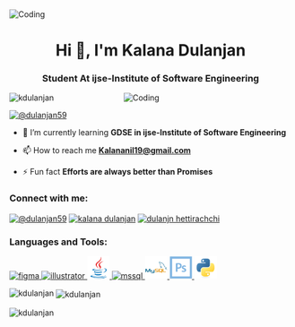 
<img align="center" alt="Coding" width="1000" length="400" src="https://miro.medium.com/max/1600/0*C-cPP9D2MIyeexAT.gif">
<h1 align="center">Hi 👋, I'm Kalana Dulanjan</h1>
<h3 align="center">Student At ijse-Institute of Software Engineering</h3>
<img align="right" alt="Coding" width="300" src="https://www.hackread.com/wp-content/uploads/2016/03/artificially-intelligent-hackers-gif.gif?x62286">

<p align="left"> <img src="https://komarev.com/ghpvc/?username=kdulanjan&label=Profile%20views&color=0e75b6&style=flat" alt="kdulanjan" /> </p>

<p align="left"> <a href="https://twitter.com/@dulanjan59" target="blank"><img src="https://img.shields.io/twitter/follow/@dulanjan59?logo=twitter&style=for-the-badge" alt="@dulanjan59" /></a> </p>

- 🌱 I’m currently learning **GDSE in ijse-Institute of Software Engineering**

- 📫 How to reach me **Kalananil19@gmail.com**

- ⚡ Fun fact **Efforts are always better than Promises**

<h3 align="left">Connect with me:</h3>
<p align="left">
<a href="https://twitter.com/@dulanjan59" target="blank"><img align="center" src="https://raw.githubusercontent.com/rahuldkjain/github-profile-readme-generator/master/src/images/icons/Social/twitter.svg" alt="@dulanjan59" height="30" width="40" /></a>
<a href="https://linkedin.com/in/kalana dulanjan" target="blank"><img align="center" src="https://raw.githubusercontent.com/rahuldkjain/github-profile-readme-generator/master/src/images/icons/Social/linked-in-alt.svg" alt="kalana dulanjan" height="30" width="40" /></a>
<a href="https://fb.com/dulanjn hettirachchi" target="blank"><img align="center" src="https://raw.githubusercontent.com/rahuldkjain/github-profile-readme-generator/master/src/images/icons/Social/facebook.svg" alt="dulanjn hettirachchi" height="30" width="40" /></a>
</p>

<h3 align="left">Languages and Tools:</h3>
<p align="left"> <a href="https://www.figma.com/" target="_blank" rel="noreferrer"> <img src="https://www.vectorlogo.zone/logos/figma/figma-icon.svg" alt="figma" width="40" height="40"/> </a> <a href="https://www.adobe.com/in/products/illustrator.html" target="_blank" rel="noreferrer"> <img src="https://www.vectorlogo.zone/logos/adobe_illustrator/adobe_illustrator-icon.svg" alt="illustrator" width="40" height="40"/> </a> <a href="https://www.java.com" target="_blank" rel="noreferrer"> <img src="https://raw.githubusercontent.com/devicons/devicon/master/icons/java/java-original.svg" alt="java" width="40" height="40"/> </a> <a href="https://www.microsoft.com/en-us/sql-server" target="_blank" rel="noreferrer"> <img src="https://www.svgrepo.com/show/303229/microsoft-sql-server-logo.svg" alt="mssql" width="40" height="40"/> </a> <a href="https://www.mysql.com/" target="_blank" rel="noreferrer"> <img src="https://raw.githubusercontent.com/devicons/devicon/master/icons/mysql/mysql-original-wordmark.svg" alt="mysql" width="40" height="40"/> </a> <a href="https://www.photoshop.com/en" target="_blank" rel="noreferrer"> <img src="https://raw.githubusercontent.com/devicons/devicon/master/icons/photoshop/photoshop-line.svg" alt="photoshop" width="40" height="40"/> </a> <a href="https://www.python.org" target="_blank" rel="noreferrer"> <img src="https://raw.githubusercontent.com/devicons/devicon/master/icons/python/python-original.svg" alt="python" width="40" height="40"/> </a> </p>

<p><img align="left" src="https://github-readme-stats.vercel.app/api/top-langs?username=kdulanjan&show_icons=true&locale=en&layout=compact" alt="kdulanjan" /></p>

<p>&nbsp;<img align="center" src="https://github-readme-stats.vercel.app/api?username=kdulanjan&show_icons=true&locale=en" alt="kdulanjan" /></p>

<p><img align="center" src="https://github-readme-streak-stats.herokuapp.com/?user=kdulanjan&" alt="kdulanjan" /></p>
